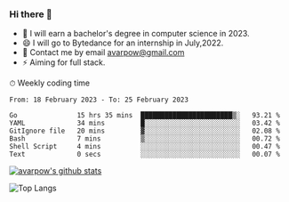 ### Hi there 👋
<!--I have been a GitHub member for [![Years Badge](https://badges.pufler.dev/years/avarpow)](https://badges.pufler.dev)-->
- 🌱 I will earn a bachelor's degree in computer science in 2023.
- 😄 I will go to Bytedance for an internship in July,2022.
- 💬 Contact me by email avarpow@gmail.com
- ⚡ Aiming for full stack.

<!--💻 Coding Activity Logging

[![Commits Badge](https://badges.pufler.dev/commits/weekly/avarpow)](https://badges.pufler.dev)-->

⏱ Weekly coding time
<!--START_SECTION:waka-->

```text
From: 18 February 2023 - To: 25 February 2023

Go               15 hrs 35 mins  ███████████████████████▒░   93.21 %
YAML             34 mins         █░░░░░░░░░░░░░░░░░░░░░░░░   03.42 %
GitIgnore file   20 mins         ▓░░░░░░░░░░░░░░░░░░░░░░░░   02.08 %
Bash             7 mins          ▒░░░░░░░░░░░░░░░░░░░░░░░░   00.72 %
Shell Script     4 mins          ░░░░░░░░░░░░░░░░░░░░░░░░░   00.47 %
Text             0 secs          ░░░░░░░░░░░░░░░░░░░░░░░░░   00.07 %
```

<!--END_SECTION:waka-->

[![avarpow's github stats](https://github-readme-stats.vercel.app/api?username=avarpow&count_private=true&show_icons=true&hide=issues&hide_border=true)](https://github.com/anuraghazra/github-readme-stats)

![Top Langs](https://github-readme-stats.vercel.app/api/top-langs/?username=avarpow&layout=compact&hide_border=true) 
<!--[![avarpow's wakatime stats](https://github-readme-stats.vercel.app/api/wakatime?username=avarpow)](https://github.com/anuraghazra/github-readme-stats)-->
